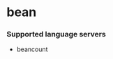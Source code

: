 # bean
<!--- THIS DOCUMENT IS AUTOMATICALLY GENERATED, DON'T EDIT IT -->

### Supported language servers

- beancount
